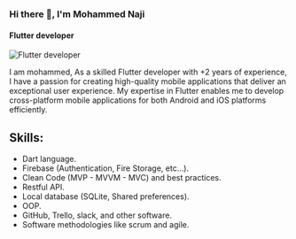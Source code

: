 ### Hi there 👋, I'm Mohammed Naji
#### Flutter developer 
![Flutter developer ](https://media.licdn.com/dms/image/D4D16AQFIQH2_J_0m7g/profile-displaybackgroundimage-shrink_350_1400/0/1675950497412?e=1683158400&v=beta&t=Rmv6KQ1XYD1unUTXDLHtO_ZmL_mESIPFF13UzqmqBrQ)

I am mohammed, As a skilled Flutter developer with +2 years of experience, I have a passion for creating high-quality mobile applications that deliver an exceptional user experience. My expertise in Flutter enables me to develop cross-platform mobile applications for both Android and iOS platforms efficiently.

## Skills:
 * Dart language.
 * Firebase (Authentication, Fire Storage, etc...).
 * Clean Code (MVP - MVVM - MVC) and best practices.
 * Restful API.
 * Local database (SQLite, Shared preferences).
 * OOP.
 * GitHub, Trello, slack, and other software.
 * Software methodologies like scrum and agile.






